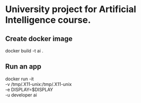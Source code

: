 # University project for Artificial Intelligence course.

## Create docker image
docker build -t ai .

## Run an app
docker run -it \
-v /tmp/.X11-unix:/tmp/.X11-unix \
-e DISPLAY=$DISPLAY \
-u developer ai
